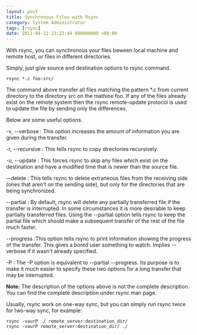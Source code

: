 ```yaml
---
layout: post
title: Synchronous Files with Rsync
category: System Administrator
tags: [rsync]
date: 2011-04-22 23:22:44.000000000 +08:00
---
```

With rsync, you can synchronous your files beween local machine and remote host,
or files in different directories.

Simply,  just give source and destination options to rsync command.

    rsync *.c foo:src/

The command above transfer all files matching the pattern \*.c from current
directory to the directory src on the mathine foo.  If any of the files already
exist on the remote system then the rsync remote-update protocol is used to
update the file by sending only the differences.

Below are some useful options.


-v, --verbose
: This option increases the amount of information you are given during the
transfer.

-r, --recursive
: This tells rsync to copy directories recursively.

-u, --update
: This forces rsync to skip any files which exist on the destination and have a
modified time that is newer than the source file.

--delete
: This tells rsync to delete extraneous files from the receiving side (ones that
aren't on the sending side), but only for the directories that are being
synchronized.

--partial
: By default, rsync will delete any partially transferred file if the transfer
is interrupted.  In some circumstances it is more desirable to keep partially
transferred files.   Using the --partial option tells rsync to keep the partial
file which should make a subsequent transfer of the rest of the file much
faster.

--progress
:This option tells rsync to print information showing the progress of the
transfer.  This gives a bored user something to watch.   Implies --verbose if it
wasn't already specified.

-P
: The -P option is equivalent to --partial --progress.   Its purpose is to make
it much easier to specify these two options for a long transfer that may be
interrupted.

**Note:** The description of the options above is not the complete
  description.  You can find the complete description under rsync man page.

Usually, rsync work on one-way sync, but you can simply run rsync twice for
two-way sync, for example:

    rsync -vaurP ./ remote_server:destination_dir/
    rsync -vaurP remote_server:destination_dir/ ./
